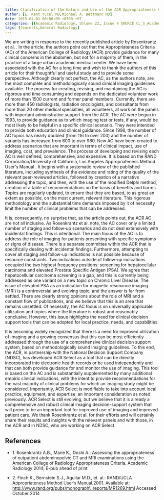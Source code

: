 ```yaml
---
title: Clarification of the Nature and Use of the ACR Appropriateness Criteria in Decision-Support Trials
author: [E. Kent Yucel MD,Michael A. Bettmann MD]
date: 2015-04-01 00:00:00 +0700 +07
categories: [{Academic Radiology, Volume 22, Issue 4 SOURCE CL_S_AcademicRadiologyVolume22Issue4 1}]
tags: [Journals,General Radiology]
---
```

We are writing in response to the recently published article by Rosenkrantz et al. . In the article, the authors point out that the Appropriateness Criteria (AC) of the American College of Radiology (ACR) provide guidance for many clinical concerns in the abdomen, but not for a majority of them, in the practice of a large urban academic medical center. We have been associated with the AC for a long time and wish to thank the authors of this article for their thoughtful and useful study and to provide some perspective. Although clearly not perfect, the AC, as the authors note, are the most complete and methodologically sound clinical imaging guidelines available. The process for creating, revising, and maintaining the AC is rigorous and time consuming and depends on the dedicated volunteer work of more than 1500 current and former panel members. Currently, there are more than 450 radiologists, radiation oncologists, and consultants from more than 20 other medical specialties, all volunteers, at work on the panels with important administrative support from the ACR. The AC were begun in 1993, to provide guidance as to which imaging test or tests, if any, would be most likely to be helpful in a specific clinical scenario. They were intended to provide both education and clinical guidance. Since 1996, the number of AC topics has nearly doubled (from 116 to over 200) and the number of variants has increased from 600 to over 980. New AC have been created to address scenarios that are important in terms of clinical impact, use of imaging, cost, and prevalence. The process of developing and revising each AC is well defined, comprehensive, and expensive. It is based on the RAND Corporation/University of California, Los Angeles Appropriateness Method User's Manual . It begins with a systematic review of the published literature, including synthesis of the evidence and rating of the quality of the relevant peer-reviewed articles, followed by creation of a narrative addressing the topic, and then, with the use of the modified Delphi method, creation of a table of recommendations on the basis of benefits and harms. Topics are regularly updated, to ensure that they are based, to as great an extent as possible, on the most current, relevant literature. This rigorous methodology and the substantial time demands imposed by it of necessity limit the number of clinical problems that can be addressed.

It is, consequently, no surprise that, as the article points out, the ACR AC are not all inclusive. As Rosenkrantz et al. note, the AC cover only a limited number of staging and follow-up scenarios and do not deal extensively with incidental findings. This is intentional. The main focus of the AC is to address the role of imaging for patients presenting with specific symptoms or signs of disease. There is a separate committee within the ACR that is specifically dealing with incidental findings. Furthermore, attempting to cover all staging and follow-up indications is not possible because of resource constraints. Two indications outside of follow-up indications occupied the two highest frequency positions: screening for hepatocellular carcinoma and elevated Prostate Specific Antigen (PSA). We agree that hepatocellular carcinoma screening is a gap, and this is currently being addressed as one variant on a new topic on Chronic Liver Disease. The issue of elevated PSA as an indication for magnetic resonance imaging (MRI) is a controversial and evolving topic, and the answer is far from settled. There are clearly strong opinions about the role of MRI and a constant flow of publications, and we believe that this is an area that remains unsettled. Of necessity, the AC focus is on universally applicable utilization and topics where the literature is robust and reasonably conclusive. However, this issue highlights the need for clinical decision support tools that can be adopted for local practice, needs, and capabilities.

It is becoming widely recognized that there is a need for improved utilization of imaging and a growing consensus that this can be most efficiently addressed through the use of a comprehensive clinical decision support system, based on methodologically sound imaging guidelines. To this end, the ACR, in partnership with the National Decision Support Company (NDSC), has developed ACR Select as a tool that can be directly incorporated into electronic health records or be used independently and that can both provide guidance for and monitor the use of imaging. This tool is based on the AC and is substantially supplemented by many additional empiric clinical indications, with the intent to provide recommendations for the vast majority of clinical problems for which an imaging study might be considered. Importantly, ACR Select is modifiable to take into account local practice, equipment, and expertise, an important consideration as noted previously. ACR Select is still evolving, but we believe that it is already a comprehensive and robust clinical imaging decision-support system that will prove to be an important tool for improved use of imaging and improved patient care. We thank Rosenkrantz et al. for their efforts and will certainly share their results and insights with the relevant panels and with those, in the ACR and in NDSC, who are working on ACR Select.

## References

- 1\. Rosenkrantz A.B., Marie K., Doshi A.: Assessing the appropriateness of outpatient abdominopelvic CT and MRI examinations using the American College of Radiology Appropriateness Criteria. Academic Radiology 2014; E-pub ahead of print


- 2\. Finch K., Bernstein S.J., Aguilar M.D., et. al.: RAND/UCLA Appropriateness Method User’s Manual.2001. Available at: http://www.rand.org/pubs/monograph\_reports/MR1269.html Accessed October 2014